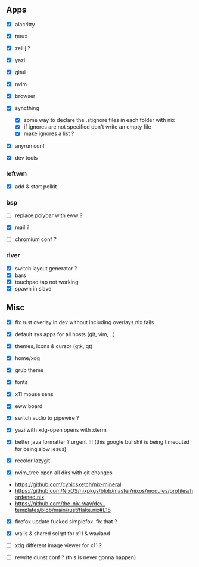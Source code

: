 ## Apps

-   [x] alacritty
-   [x] tmux
-   [x] zellij ?
-   [x] yazi
-   [x] gitui
-   [x] nvim
-   [x] browser
-   [x] syncthing
    -   [x] some way to declare the .stignore files in each folder with nix
    -   [x] if ignores are not specified don't write an empty file
    -   [x] make ignores a list ?
-   [x] anyrun conf

-   [x] dev tools

### leftwm

-   [x] add & start polkit

### bsp

-   [ ] replace polybar with eww ?

-   [x] mail ?
-   [ ] chromium conf ?

### river

-   [x] switch layout generator ?
-   [x] bars
-   [x] touchpad tap not working
-   [x] spawn in slave

## Misc

-   [x] fix rust overlay in dev without including overlays.nix fails
-   [x] default sys apps for all hosts (git, vim, ..)
-   [x] themes, icons & cursor (gtk, qt)
-   [x] home/xdg
-   [x] grub theme
-   [x] fonts
-   [x] x11 mouse sens

-   [x] eww board
-   [x] switch audio to pipewire ?
-   [x] yazi with xdg-open opens with xterm

-   [x] better java formatter ? urgent !!! (this google bullshit is being timeouted for being slow jesus)

-   [x] recolor lazygit
-   [x] nvim_tree open all dirs with git changes

-   https://github.com/cynicsketch/nix-mineral
-   https://github.com/NixOS/nixpkgs/blob/master/nixos/modules/profiles/hardened.nix
-   https://github.com/the-nix-way/dev-templates/blob/main/rust/flake.nix#L15

-   [x] firefox update fucked simplefox. fix that ?
-   [x] walls & shared scirpt for x11 & wayland
-   [ ] xdg different image viewer for x11 ?

-   [ ] rewrite dunst conf ? (this is never gonna happen)
